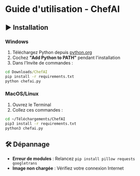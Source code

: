 # Guide d'utilisation - ChefAI

## ▶ Installation
### Windows
1. Téléchargez Python depuis [python.org](https://www.python.org/downloads/)
2. Cochez **"Add Python to PATH"** pendant l'installation
3. Dans l'Invite de commandes :
```cmd
cd Downloads/ChefAI
pip install -r requirements.txt
python chefai.py
```

### MacOS/Linux
1. Ouvrez le Terminal
2. Collez ces commandes :
```bash
cd ~/Téléchargements/ChefAI
pip3 install -r requirements.txt
python3 chefai.py
```

## 🛠 Dépannage
- **Erreur de modules** : Relancez `pip install pillow requests googletrans`
- **Image non chargée** : Vérifiez votre connexion Internet